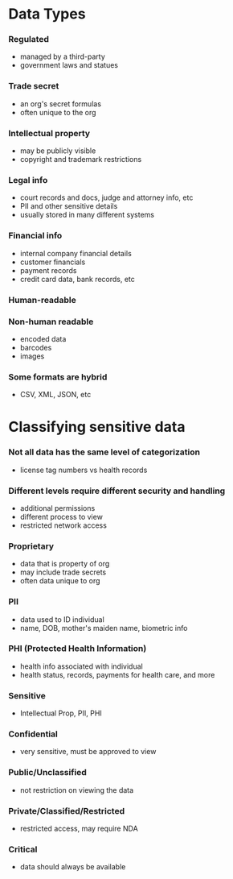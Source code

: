 # Data Types
### Regulated
- managed by a third-party
- government laws and statues
### Trade secret
- an org's secret formulas
- often unique to the org
### Intellectual property
- may be publicly visible
- copyright and trademark restrictions
### Legal info
- court records and docs, judge and attorney info, etc
- PII and other sensitive details
- usually stored in many different systems
### Financial info
- internal company financial details
- customer financials
- payment records
- credit card data, bank records, etc
### Human-readable
### Non-human readable
- encoded data
- barcodes
- images
### Some formats are hybrid
- CSV, XML, JSON, etc
# Classifying sensitive data
### Not all data has the same level of categorization
- license tag numbers vs health records
### Different levels require different security and handling
- additional permissions
- different process to view
- restricted network access
### Proprietary
- data that is property of org
- may include trade secrets
- often data unique to org
### PII
- data used to ID individual
- name, DOB, mother's maiden name, biometric info
### PHI (Protected Health Information)
- health info associated with individual
- health status, records, payments for health care, and more
### Sensitive
- Intellectual Prop, PII, PHI
### Confidential
- very sensitive, must be approved to view
### Public/Unclassified
- not restriction on viewing the data
### Private/Classified/Restricted
- restricted access, may require NDA
### Critical
- data should always be available
